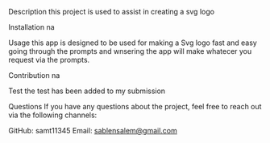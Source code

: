
Description
this project is used to assist in creating a svg logo

Installation
na

Usage
this app is designed to be used for making a Svg logo fast and easy
going through the prompts and wnsering the app will make whatecer you request via the prompts.

Contribution
na

Test
the test has been added to my submission 

Questions
If you have any questions about the project, feel free to reach out via the following channels:

GitHub: samt11345
Email: sablensalem@gmail.com
